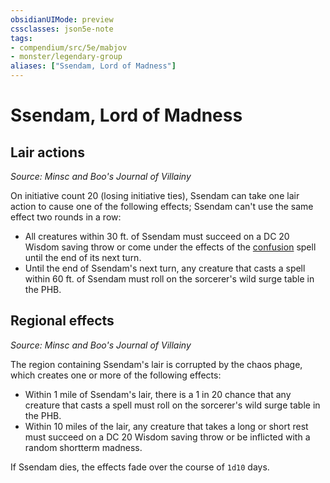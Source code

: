 ```yaml
---
obsidianUIMode: preview
cssclasses: json5e-note
tags:
- compendium/src/5e/mabjov
- monster/legendary-group
aliases: ["Ssendam, Lord of Madness"]
---
```

# Ssendam, Lord of Madness

## Lair actions
_Source: Minsc and Boo's Journal of Villainy_

On initiative count 20 (losing initiative ties), Ssendam can take one lair action to cause one of the following effects; Ssendam can't use the same effect two rounds in a row:

- All creatures within 30 ft. of Ssendam must succeed on a DC 20 Wisdom saving throw or come under the effects of the [confusion](/Systems/5e/spells/confusion.md) spell until the end of its next turn.  
- Until the end of Ssendam's next turn, any creature that casts a spell within 60 ft. of Ssendam must roll on the sorcerer's wild surge table in the PHB.  

## Regional effects
_Source: Minsc and Boo's Journal of Villainy_

The region containing Ssendam's lair is corrupted by the chaos phage, which creates one or more of the following effects:

- Within 1 mile of Ssendam's lair, there is a 1 in 20 chance that any creature that casts a spell must roll on the sorcerer's wild surge table in the PHB.  
- Within 10 miles of the lair, any creature that takes a long or short rest must succeed on a DC 20 Wisdom saving throw or be inflicted with a random shortterm madness.  

If Ssendam dies, the effects fade over the course of `1d10` days.